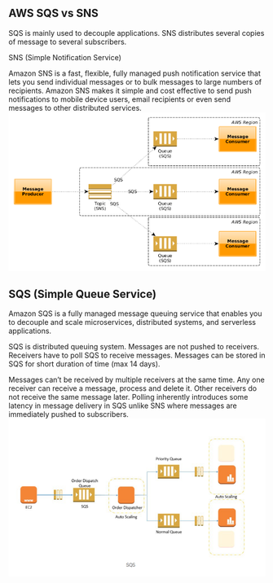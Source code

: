  ## AWS SQS vs SNS
SQS is mainly used to decouple applications. SNS distributes several copies of message to several subscribers.

SNS (Simple Notification Service)

Amazon SNS is a fast, flexible, fully managed push notification service that lets you send individual messages or to bulk messages to large numbers of recipients. Amazon SNS makes it simple and cost effective to send push notifications to mobile device users, email recipients or even send messages to other distributed services.
![](./images/AWS-EVENTS.png)

## SQS (Simple Queue Service)
Amazon SQS is a fully managed message queuing service that enables you to decouple and scale microservices, distributed systems, and serverless applications.

SQS is distributed queuing system. Messages are not pushed to receivers. Receivers have to poll SQS to receive messages. Messages can be stored in SQS for short duration of time (max 14 days).

Messages can’t be received by multiple receivers at the same time. Any one receiver can receive a message, process and delete it. Other receivers do not receive the same message later. Polling inherently introduces some latency in message delivery in SQS unlike SNS where messages are immediately pushed to subscribers.
![](./images/awsEvents2.png)